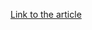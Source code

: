 [Link to the article](https://securelist.com/the-icefog-apt-a-tale-of-cloak-and-three-daggers/57331/)
